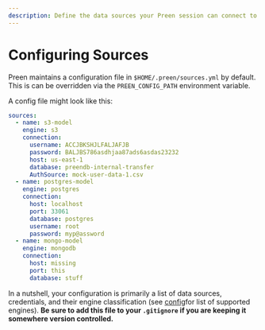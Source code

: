 ```yaml
---
description: Define the data sources your Preen session can connect to
---
```


# Configuring Sources

Preen maintains a configuration file in `$HOME/.preen/sources.yml` by default. This is can be overridden via the `PREEN_CONFIG_PATH` environment variable.

A config file might look like this:

```yaml
sources:
  - name: s3-model
    engine: s3
    connection:
      username: ACCJBKSHJLFALJAFJB
      password: BALJBS786asdhjaa87ads6asdas23232
      host: us-east-1
      database: preendb-internal-transfer
      AuthSource: mock-user-data-1.csv
  - name: postgres-model
    engine: postgres
    connection:
      host: localhost
      port: 33061
      database: postgres
      username: root
      password: myp@assword
  - name: mongo-model
    engine: mongodb
    connection:
      host: missing
      port: this
      database: stuff
```

In a nutshell, your configuration is primarily a list of data sources, credentials, and their engine classification (see [config](../../documentation/config/ "mention")for list of supported engines). **Be sure to add this file to your `.gitignore` if you are keeping it somewhere version controlled.**
